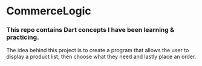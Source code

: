 # CommerceLogic

### This repo contains Dart concepts I have been learning & practicing. </br>
The idea behind this project is to create a program that allows the user to display a product list, then choose what they need and lastly place an order. 
